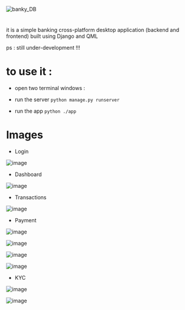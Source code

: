 
![banky_DB](https://github.com/user-attachments/assets/c458e357-b538-4f19-aaa3-252c55dff568)
# 

it is a simple banking cross-platform desktop application (backend and frontend) built using Django and QML

ps : still under-development !!!

# to use it :

- open two terminal windows : 

- run the server  `python manage.py runserver`

- run the app `python ./app`

# Images
- Login

![image](https://github.com/user-attachments/assets/4abd4497-830a-476c-b14b-9fde1efd4111)

- Dashboard

![image](https://github.com/user-attachments/assets/da6888b8-6228-4064-a813-8592fca0ca8c)

  
- Transactions

![image](https://github.com/user-attachments/assets/5522064b-d2ac-4093-b67c-162942ce2c62)

- Payment
  
![image](https://github.com/user-attachments/assets/a0111180-ec3d-4c00-a747-9810e16873c6)


![image](https://github.com/user-attachments/assets/f6e1a414-72f4-481e-bf31-cfae10f4bcfa)

![image](https://github.com/user-attachments/assets/fa6063bb-e4d9-4f55-bb8b-0d5712f87598)

![image](https://github.com/user-attachments/assets/f6e98c60-8b56-4ecc-b179-250d414ffffd)

- KYC

![image](https://github.com/user-attachments/assets/781c4056-6a09-4a1c-88bc-ae157d00c827)

![image](https://github.com/user-attachments/assets/e3312e1b-121b-4e58-883d-a65d5d561b4e)



  
